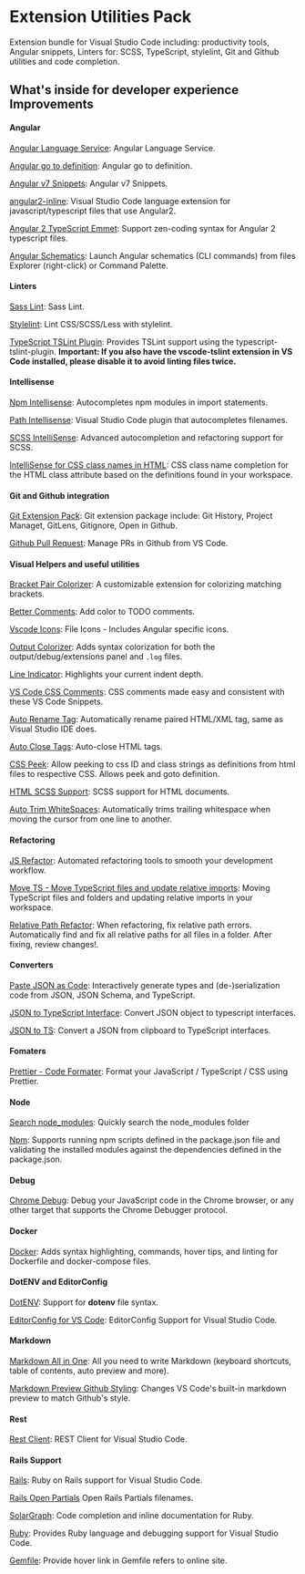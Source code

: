 # Extension Utilities Pack

Extension bundle for Visual Studio Code including: productivity tools, Angular snippets, Linters for: SCSS, TypeScript, stylelint, Git and Github utilities and code completion.

## What's inside for developer experience Improvements

#### Angular

[Angular Language Service](https://marketplace.visualstudio.com/items?itemName=Angular.ng-template): Angular Language Service.

[Angular go to definition](https://marketplace.visualstudio.com/items?itemName=vismalietuva.vscode-angular-support): Angular go to definition.

[Angular v7 Snippets](https://marketplace.visualstudio.com/items?itemName=johnpapa.Angular2): Angular v7 Snippets.

[angular2-inline](https://marketplace.visualstudio.com/items?itemName=natewallace.angular2-inline): Visual Studio Code language extension for javascript/typescript files that use Angular2.

[Angular 2 TypeScript Emmet](https://marketplace.visualstudio.com/items?itemName=jakethashi.vscode-angular2-emmet): Support zen-coding syntax for Angular 2 typescript files.

[Angular Schematics](https://marketplace.visualstudio.com/items?itemName=cyrilletuzi.angular-schematics): Launch Angular schematics (CLI commands) from files Explorer (right-click) or Command Palette.

#### Linters

[Sass Lint](https://marketplace.visualstudio.com/items?itemName=glen-84.sass-lint): Sass Lint.

[Stylelint](https://marketplace.visualstudio.com/items?itemName=shinnn.stylelint): Lint CSS/SCSS/Less with stylelint.

[TypeScript TSLint Plugin](https://marketplace.visualstudio.com/items?itemName=ms-vscode.vscode-typescript-tslint-plugin): Provides TSLint support using the typescript-tslint-plugin. **Important: If you also have the vscode-tslint extension in VS Code installed, please disable it to avoid linting files twice.**

#### Intellisense

[Npm Intellisense](https://marketplace.visualstudio.com/items?itemName=christian-kohler.npm-intellisense): Autocompletes npm modules in import statements.

[Path Intellisense](https://marketplace.visualstudio.com/items?itemName=christian-kohler.path-intellisense): Visual Studio Code plugin that autocompletes filenames.

[SCSS IntelliSense](https://marketplace.visualstudio.com/items?itemName=mrmlnc.vscode-scss): Advanced autocompletion and refactoring support for SCSS.

[IntelliSense for CSS class names in HTML](https://marketplace.visualstudio.com/items?itemName=Zignd.html-css-class-completion): CSS class name completion for the HTML class attribute based on the definitions found in your workspace.

#### Git and Github integration

[Git Extension Pack](https://marketplace.visualstudio.com/items?itemName=donjayamanne.git-extension-pack): Git extension package include: Git History, Project Managet, GitLens, Gitignore, Open in Github.

[Github Pull Request](https://marketplace.visualstudio.com/items?itemName=jasonnutter.github-pr): Manage PRs in Github from VS Code.

#### Visual Helpers and useful utilities

[Bracket Pair Colorizer](https://marketplace.visualstudio.com/items?itemName=CoenraadS.bracket-pair-colorizer): A customizable extension for colorizing matching brackets.

[Better Comments](https://marketplace.visualstudio.com/items?itemName=aaron-bond.better-comments): Add color to TODO comments.

[Vscode Icons](https://marketplace.visualstudio.com/items?itemName=robertohuertasm.vscode-icons): File Icons - Includes Angular specific icons.

[Output Colorizer](https://marketplace.visualstudio.com/items?itemName=IBM.output-colorizer): Adds syntax colorization for both the output/debug/extensions panel and `.log` files.

[Line Indicator](https://marketplace.visualstudio.com/items?itemName=SirTori.indenticator): Highlights your current indent depth.

[VS Code CSS Comments](https://marketplace.visualstudio.com/items?itemName=ashhitch.vs-code-css-comments): CSS comments made easy and consistent with these VS Code Snippets.

[Auto Rename Tag](https://marketplace.visualstudio.com/items?itemName=formulahendry.auto-rename-tag): Automatically rename paired HTML/XML tag, same as Visual Studio IDE does.

[Auto Close Tags](https://marketplace.visualstudio.com/items?itemName=formulahendry.auto-close-tag): Auto-close HTML tags.

[CSS Peek](https://marketplace.visualstudio.com/items?itemName=pranaygp.vscode-css-peek): Allow peeking to css ID and class strings as definitions from html files to respective CSS. Allows peek and goto definition.

[HTML SCSS Support](https://marketplace.visualstudio.com/items?itemName=P-de-Jong.vscode-html-scss): SCSS support for HTML documents.

[Auto Trim WhiteSpaces](https://marketplace.visualstudio.com/items?itemName=NathanRidley.autotrim): Automatically trims trailing whitespace when moving the cursor from one line to another.

#### Refactoring

[JS Refactor](https://marketplace.visualstudio.com/items?itemName=cmstead.jsrefactor): Automated refactoring tools to smooth your development workflow.

[Move TS - Move TypeScript files and update relative imports](https://marketplace.visualstudio.com/items?itemName=stringham.move-ts): Moving TypeScript files and folders and updating relative imports in your workspace.

[Relative Path Refactor](https://marketplace.visualstudio.com/items?itemName=jakob101.relativepathrefactor): When refactoring, fix relative path errors. Automatically find and fix all relative paths for all files in a folder. After fixing, review changes!.

#### Converters

[Paste JSON as Code](https://marketplace.visualstudio.com/items?itemName=quicktype.quicktype): Interactively generate types and (de-)serialization code from JSON, JSON Schema, and TypeScript.

[JSON to TypeScript Interface](https://marketplace.visualstudio.com/items?itemName=MariusAlchimavicius.json-to-ts): Convert JSON object to typescript interfaces.

[JSON to TS](https://marketplace.visualstudio.com/items?itemName=GregorBiswanger.json2ts): Convert a JSON from clipboard to TypeScript interfaces.

#### Fomaters

[Prettier - Code Formater](https://marketplace.visualstudio.com/items?itemName=esbenp.prettier-vscode): Format your JavaScript / TypeScript / CSS using Prettier.

#### Node

[Search node_modules](https://marketplace.visualstudio.com/items?itemName=jasonnutter.search-node-modules): Quickly search the node_modules folder

[Npm](https://marketplace.visualstudio.com/items?itemName=eg2.vscode-npm-script): Supports running npm scripts defined in the package.json file and validating the installed modules against the dependencies defined in the package.json.

#### Debug

[Chrome Debug](https://marketplace.visualstudio.com/items?itemName=msjsdiag.debugger-for-chrome): Debug your JavaScript code in the Chrome browser, or any other target that supports the Chrome Debugger protocol.

#### Docker

[Docker](https://marketplace.visualstudio.com/items?itemName=PeterJausovec.vscode-docker): Adds syntax highlighting, commands, hover tips, and linting for Dockerfile and docker-compose files.

#### DotENV and EditorConfig

[DotENV](https://marketplace.visualstudio.com/items?itemName=mikestead.dotenv): Support for **dotenv** file syntax.

[EditorConfig for VS Code](https://marketplace.visualstudio.com/items?itemName=EditorConfig.EditorConfig): EditorConfig Support for Visual Studio Code.

#### Markdown

[Markdown All in One](https://marketplace.visualstudio.com/items?itemName=yzhang.markdown-all-in-one): All you need to write Markdown (keyboard shortcuts, table of contents, auto preview and more).

[Markdown Preview Github Styling](https://marketplace.visualstudio.com/items?itemName=bierner.markdown-preview-github-styles): Changes VS Code's built-in markdown preview to match Github's style.

#### Rest

[Rest Client](https://marketplace.visualstudio.com/items?itemName=humao.rest-client): REST Client for Visual Studio Code.

#### Rails Support

[Rails](https://marketplace.visualstudio.com/items?itemName=bung87.rails): Ruby on Rails support for Visual Studio Code.

[Rails Open Partials](https://marketplace.visualstudio.com/items?itemName=shanehofstetter.rails-open-partial) Open Rails Partials filenames.

[SolarGraph](https://marketplace.visualstudio.com/items?itemName=castwide.solargraph): Code completion and inline documentation for Ruby.

[Ruby](https://marketplace.visualstudio.com/items?itemName=rebornix.Ruby): Provides Ruby language and debugging support for Visual Studio Code.

[Gemfile](https://marketplace.visualstudio.com/items?itemName=bung87.vscode-gemfile): Provide hover link in Gemfile refers to online site.
